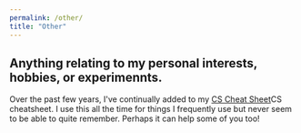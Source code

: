 ```yaml
---
permalink: /other/
title: "Other"
---
```


## Anything relating to my personal interests, hobbies, or experimennts.

Over the past few years, I've continually added to my [CS Cheat Sheet](https://docs.google.com/document/d/1gZIAk3jh-kuSJJpiIwOjQkj5I0QO2HgimX2344g5pZI/edit?usp=sharing)CS cheatsheet. I use this all the time for things I frequently use but never seem to be able to quite remember. Perhaps it can help some of you too!
